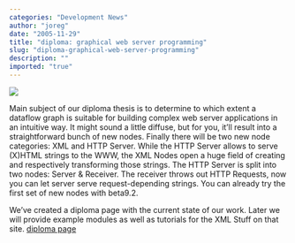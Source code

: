 ```yaml
---
categories: "Development News"
author: "joreg"
date: "2005-11-29"
title: "diploma: graphical web server programming"
slug: "diploma-graphical-web-server-programming"
description: ""
imported: "true"
---
```



<!--{SPLIT()}-->
![](imgforwiki.gif)
<!--~~~-->

Main subject of our diploma thesis is to determine to which extent a dataflow graph is suitable for building complex web server applications in an intuitive way. It might sound a little diffuse, but for you, it’ll result into a straightforward bunch of new nodes. Finally there will be two new node categories: XML and HTTP Server. While the HTTP Server allows to serve (X)HTML strings to the WWW, the XML Nodes open a huge field of creating and respectively transforming those strings. The HTTP Server is split into two nodes: Server & Receiver. The receiver throws out HTTP Requests, now you can let server serve request-depending strings. You can already try the first set of new nodes with beta9.2. 

We’ve created a diploma page with the current state of our work. Later we will provide example modules as well as tutorials for the XML Stuff on that site. [diploma page](https://betadocs.vvvv.org/devvvveloping/diplomas/diplomas.html)
<!--{SPLIT}-->
